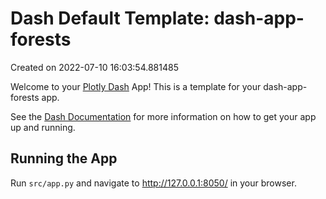 # Dash Default Template: dash-app-forests

Created on 2022-07-10 16:03:54.881485

Welcome to your [Plotly Dash](https://plotly.com/dash/) App! This is a template for your dash-app-forests app.

See the [Dash Documentation](https://dash.plotly.com/introduction) for more information on how to get your app up and running.

## Running the App

Run `src/app.py` and navigate to http://127.0.0.1:8050/ in your browser.